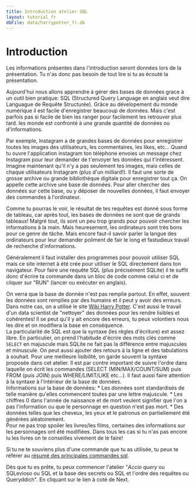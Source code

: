 ```yaml
---
title: Introduction atelier SQL
layout: tutorial_fr
dbFile: data/harrypotter_fr.db
---
```

<h1>Introduction</h1>

<div class="warning">
Les informations présentes dans l'introduction seront données lors de la présentation. Tu n'as donc pas besoin de tout lire si tu as écouté la présentation.
</div>

Aujourd'hui nous allons apprendre à gérer des bases de données grace à un outil bien pratique: SQL (Structured Query Language en anglais veut dire Languague de Requête Structurée). Grâce au dévelopement du monde numérique il est facile d'enregistrer beaucoup de données. Mais c'est parfois pas si facile de bien les ranger pour facilement les retrouver plus tard. les  monde est confronté à une grande quantité de données ou d'informations.

<div class="sideNote">
Par exemple, Instagram a de grandes bases de données pour enregistrer toutes les images des utilisateurs, les commentaires, les likes, etc... Quand tu ouvre l'application instagram ton téléphone envoies un message chez Instagram pour leur demander de t'envoyer les données qui t'intéressent. Imagine maintenant qu'il n'y a pas seulement tes images, mais celles de chaque utilisateurs Instagram (plus d'un milliard!). Il faut une sorte de grosse archive ou grande bibliothèque digitale pour enregistrer tout ça. On appelle cette archive une base de données. Pour aller chercher des données sur cette base, ou y déposer de nouvelles données, il faut envoyer des commandes à l'ordinateur. 
</div>

Comme tu pourras le voir, le résultat de tes requêtes est donné sous forme de tableau, car après tout, les bases de données ne sont que de grands tableaux! Malgré tout, ils sont un peu trop grands pour pouvoir chercher les informations à la main. Mais heuresement, les ordinateurs sont très bons pour ce genre de tâche. Mais encore faut-il savoir parler la langue des ordinateurs pour leur demander poliment de fair le long et fastudieux travail de recherche d'informations.

Généralement il faut installer des programmes pour pouvoir utiliser SQL mais ce site internet à été crée pour utiliser le SQL directement dans ton navigateur. Pour faire une requête SQL (plus précisément SQLite) il te suffit donc d'écrire ta commande dans un bloc de code comme celui ci et de cliquer sur "RUN" (lancer ou exécuter en anglais). 

<sql-exercise
  data-question="Ceci est un bloc de code interactif, tu peux éditer le code ci-dessous."
  data-comment="(Pour les pros: Shift+Enter est un raccourci de clavier pour exécuter la commande au lieu de clique sur RUN)"
  data-default-text="SELECT *
FROM personnages
LIMIT 3"></sql-exercise>

<div class="sideNote">
On verra que la base de donnée n'est pas remplie partout. En effet, souvent les données sont remplies par des humains et il peut y avoir des erreurs. Dans notre cas, on a utilisé le site <a href = "https://harrypotter.fandom.com/fr/wiki/Wiki_Harry_Potter">Wiki Harry Potter</a>. C'est aussi le travail d'un data scientist de "nettoyer" des données pour les rendre lisibles et cohérentes! Il se peut qu'il y ait encore des erreurs, tu peux volontiers nous les dire et on modifiera la base en conséquence.
</div>

<div class="supplementary">
La particularité de SQL est que la syntaxe (les règles d'écriture) est assez libre. En particulier, on prend l'habitude d'écrire des mots clés comme <code>SELECT</code> en majuscule mais SQLite ne fait pas la différence entre majuscules et minuscule. On peut aussi ajouter des retours à la ligne et des tabulations à souhait. Pour une meilleure lisibilité, on garde souvent la syntaxe proposée dans cet atelier. Il est par contre important de suivre l'ordre dans laquelle on écrit les commandes (SELECT (MIN/MAX/COUNT/SUM) puis FROM (puis JOIN) puis WHERE/LIMIT/LIKE etc...). Il faut aussi faire attention à la syntaxe à l'intérieur de la base de données.
</div>

<div class="supplementary">
Informations sur la base de données:
* Les données sont standardisés de telle manière qu'elles commencent toutes par une lettre majuscule.
* Les chiffres 0 dans l'année de naissance et de mort veulent signifier que l'on a pas l'information ou que le personnage en question n'est pas mort.
* Des données telles que les cheveux, les yeux et le patronus on partiellement été générées aléatoirement.
</div>

<div class="warning">
Pour ne pas trop spoiler les livres/les films, certaines des informations sur les personnages ont été modifiées. Dans tous les cas si tu n'as pas encore lu les livres on te conseilles vivement de le faire!
</div>

Si tu ne te souviens plus d'une commande que tu as utilisée, tu peux te référer au <a href="commandes_sql.html">résumé des principales commandes sql</a>.

Dès que tu es prête, tu peux commencer l'atelier "*Accio query* ou SQLevioso ou SQL et la base des secrets ou SQL et l'ordre des requêtes ou Queryddich". En cliquant sur le lien à coté de Next.